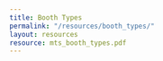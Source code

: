 ```yaml
---
title: Booth Types
permalink: "/resources/booth_types/"
layout: resources
resource: mts_booth_types.pdf
---
```


